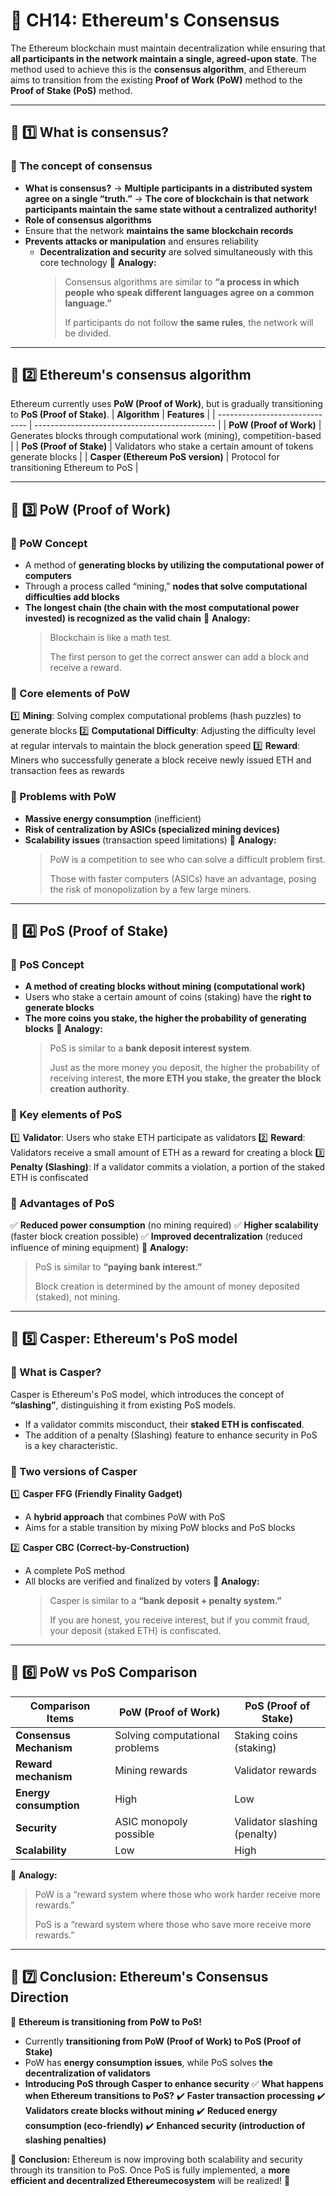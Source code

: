 # **📌 CH14: Ethereum's Consensus**

The Ethereum blockchain must maintain decentralization while ensuring that **all participants in the network maintain a single, agreed-upon state**.
The method used to achieve this is the **consensus algorithm**, and Ethereum aims to transition from the existing **Proof of Work (PoW)** method to the **Proof of Stake (PoS)** method.

---

## **📌 1️⃣ What is consensus?**

### **🔹 The concept of consensus**

- **What is consensus?**
  → **Multiple participants in a distributed system agree on a single “truth.”**
  → **The core of blockchain is that network participants maintain the same state without a centralized authority!**
- **Role of consensus algorithms**
- Ensure that the network **maintains the same blockchain records**
- **Prevents attacks or manipulation** and ensures reliability
  - **Decentralization and security** are solved simultaneously with this core technology
    📌 **Analogy:**
    > Consensus algorithms are similar to **“a process in which people who speak different languages agree on a common language.”**
    >
    > If participants do not follow **the same rules**, the network will be divided.

---

## **📌 2️⃣ Ethereum's consensus algorithm**

Ethereum currently uses **PoW (Proof of Work)**, but is gradually transitioning to **PoS (Proof of Stake)**.
| **Algorithm** | **Features** |
| ------------------------------ | --------------------------------------------- |
| **PoW (Proof of Work)** | Generates blocks through computational work (mining), competition-based |
| **PoS (Proof of Stake)** | Validators who stake a certain amount of tokens generate blocks |
| **Casper (Ethereum PoS version)** | Protocol for transitioning Ethereum to PoS |

---

## **📌 3️⃣ PoW (Proof of Work)**

### **🔹 PoW Concept**

- A method of **generating blocks by utilizing the computational power of computers**
- Through a process called “mining,” **nodes that solve computational difficulties add blocks**
- **The longest chain (the chain with the most computational power invested) is recognized as the valid chain**
  📌 **Analogy:**
  > Blockchain is like a math test.
  >
  > The first person to get the correct answer can add a block and receive a reward.

### **🔹 Core elements of PoW**

1️⃣ **Mining**: Solving complex computational problems (hash puzzles) to generate blocks
2️⃣ **Computational Difficulty**: Adjusting the difficulty level at regular intervals to maintain the block generation speed
3️⃣ **Reward**: Miners who successfully generate a block receive newly issued ETH and transaction fees as rewards

### **🔹 Problems with PoW**

- **Massive energy consumption** (inefficient)
- **Risk of centralization by ASICs (specialized mining devices)**
- **Scalability issues** (transaction speed limitations)
  📌 **Analogy:**
  > PoW is a competition to see who can solve a difficult problem first.
  >
  > Those with faster computers (ASICs) have an advantage, posing the risk of monopolization by a few large miners.

---

## **📌 4️⃣ PoS (Proof of Stake)**

### **🔹 PoS Concept**

- **A method of creating blocks without mining (computational work)**
- Users who stake a certain amount of coins (staking) have the **right to generate blocks**
- **The more coins you stake, the higher the probability of generating blocks**
  📌 **Analogy:**
  > PoS is similar to a **bank deposit interest system**.
  >
  > Just as the more money you deposit, the higher the probability of receiving interest, **the more ETH you stake, the greater the block creation authority**.

### **🔹 Key elements of PoS**

1️⃣ **Validator**: Users who stake ETH participate as validators
2️⃣ **Reward**: Validators receive a small amount of ETH as a reward for creating a block
3️⃣ **Penalty (Slashing)**: If a validator commits a violation, a portion of the staked ETH is confiscated

### **🔹 Advantages of PoS**

✅ **Reduced power consumption** (no mining required)
✅ **Higher scalability** (faster block creation possible)
✅ **Improved decentralization** (reduced influence of mining equipment)
📌 **Analogy:**

> PoS is similar to **“paying bank interest.”**
>
> Block creation is determined by the amount of money deposited (staked), not mining.

---

## **📌 5️⃣ Casper: Ethereum's PoS model**

### **🔹 What is Casper?**

Casper is Ethereum's PoS model, which introduces the concept of **“slashing”**, distinguishing it from existing PoS models.

- If a validator commits misconduct, their **staked ETH is confiscated**.
- The addition of a penalty (Slashing) feature to enhance security in PoS is a key characteristic.

### **🔹 Two versions of Casper**

1️⃣ **Casper FFG (Friendly Finality Gadget)**

- A **hybrid approach** that combines PoW with PoS
- Aims for a stable transition by mixing PoW blocks and PoS blocks

2️⃣ **Casper CBC (Correct-by-Construction)**

- A complete PoS method
- All blocks are verified and finalized by voters
  📌 **Analogy:**
  > Casper is similar to a **“bank deposit + penalty system.”**
  >
  > If you are honest, you receive interest, but if you commit fraud, your deposit (staked ETH) is confiscated.

---

## **📌 6️⃣ PoW vs PoS Comparison**

| **Comparison Items**    | **PoW (Proof of Work)**        | **PoS (Proof of Stake)**     |
| ----------------------- | ------------------------------ | ---------------------------- |
| **Consensus Mechanism** | Solving computational problems | Staking coins (staking)      |
| **Reward mechanism**    | Mining rewards                 | Validator rewards            |
| **Energy consumption**  | High                           | Low                          |
| **Security**            | ASIC monopoly possible         | Validator slashing (penalty) |
| **Scalability**         | Low                            | High                         |

📌 **Analogy:**

> PoW is a “reward system where those who work harder receive more rewards.”
>
> PoS is a “reward system where those who save more receive more rewards.”

---

## **📌 7️⃣ Conclusion: Ethereum's Consensus Direction**

📌 **Ethereum is transitioning from PoW to PoS!**

- Currently **transitioning from PoW (Proof of Work) to PoS (Proof of Stake)**
- PoW has **energy consumption issues**, while PoS solves **the decentralization of validators**
- **Introducing PoS through Casper to enhance security**
  ✅ **What happens when Ethereum transitions to PoS?**
  ✔️ **Faster transaction processing**
  ✔️ **Validators create blocks without mining**
  ✔️ **Reduced energy consumption (eco-friendly)**
  ✔️ **Enhanced security (introduction of slashing penalties)**

📌 **Conclusion:**
Ethereum is now improving both scalability and security through its transition to PoS.
Once PoS is fully implemented, a **more efficient and decentralized Ethereumecosystem** will be realized! 🚀
